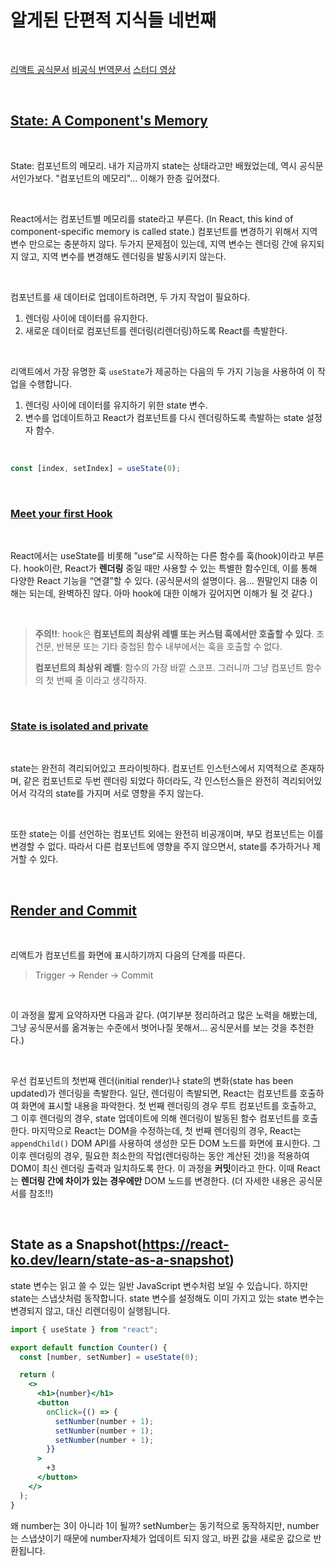 # 알게된 단편적 지식들 네번째

<br>

[리액트 공식문서](https://react.dev/)
[비공식 번역문서](https://react-ko.dev/)
[스터디 영상](https://youtube.com/playlist?list=PLjQV3hketAJkh6BEl0n4PDS_2fBd0cS9v&si=EqsHu_o7l1zGcDZd)

<br>

## [State: A Component's Memory](https://react-ko.dev/learn/state-a-components-memory)

<br>

State: 컴포넌트의 메모리. 내가 지금까지 state는 상태라고만 배웠었는데, 역시 공식문서인가보다. "컴포넌트의 메모리"... 이해가 한층 깊어졌다.

<br>

React에서는 컴포넌트별 메모리를 state라고 부른다. (In React, this kind of component-specific memory is called state.) 컴포넌트를 변경하기 위해서 지역변수 만으로는 충분하지 않다. 두가지 문제점이 있는데, 지역 변수는 렌더링 간에 유지되지 않고, 지역 변수를 변경해도 렌더링을 발동시키지 않는다.

<br>

컴포넌트를 새 데이터로 업데이트하려면, 두 가지 작업이 필요하다.

1. 렌더링 사이에 데이터를 유지한다.
2. 새로운 데이터로 컴포넌트를 렌더링(리렌더링)하도록 React를 촉발한다.

<br>

리액트에서 가장 유명한 훅 `useState`가 제공하는 다음의 두 가지 기능을 사용하여 이 작업을 수행합니다.

1. 렌더링 사이에 데이터를 유지하기 위한 state 변수.
2. 변수를 업데이트하고 React가 컴포넌트를 다시 렌더링하도록 촉발하는 state 설정자 함수.

<br>

```jsx
const [index, setIndex] = useState(0);
```

<br>

### [Meet your first Hook](https://react-ko.dev/learn/state-a-components-memory#meet-your-first-hook)

<br>

React에서는 useState를 비롯해 ”use“로 시작하는 다른 함수를 훅(hook)이라고 부른다. hook이란, React가 **렌더링** 중일 때만 사용할 수 있는 특별한 함수인데, 이를 통해 다양한 React 기능을 “연결”할 수 있다. (공식문서의 설명이다. 음... 뭔말인지 대충 이해는 되는데, 완벽하진 않다. 아마 hook에 대한 이해가 깊어지면 이해가 될 것 같다.)

<br>

> **주의!!**: hook은 **컴포넌트의 최상위 레벨 또는 커스텀 훅에서만 호출할 수 있다**. 조건문, 반복문 또는 기타 중첩된 함수 내부에서는 훅을 호출할 수 없다.
>
> **컴포넌트의 최상위 레벨**: 함수의 가장 바깥 스코프. 그러니까 그냥 컴포넌트 함수의 첫 번째 줄 이라고 생각하자.

<br>

### [State is isolated and private](https://react-ko.dev/learn/state-a-components-memory#state-is-isolated-and-private)

<br>

state는 완전히 격리되어있고 프라이빗하다. 컴포넌트 인스턴스에서 지역적으로 존재하며, 같은 컴포넌트로 두번 렌더링 되었다 하더라도, 각 인스턴스들은 완전히 격리되어있어서 각각의 state를 가지며 서로 영향을 주지 않는다.

<br>

또한 state는 이를 선언하는 컴포넌트 외에는 완전히 비공개이며, 부모 컴포넌트는 이를 변경할 수 없다. 따라서 다른 컴포넌트에 영향을 주지 않으면서, state를 추가하거나 제거할 수 있다.

<br>

## [Render and Commit](https://react-ko.dev/learn/render-and-commit)

<br>

리액트가 컴포넌트를 화면에 표시하기까지 다음의 단계를 따른다.

> Trigger -> Render -> Commit

<br>

이 과정을 짧게 요약하자면 다음과 같다. (여기부분 정리하려고 많은 노력을 해봤는데, 그냥 공식문서를 옮겨놓는 수준에서 벗어나질 못해서... 공식문서를 보는 것을 추천한다.)

<br>

우선 컴포넌트의 첫번째 렌더(initial render)나 state의 변화(state has been updated)가 렌더링을 촉발한다. 일단, 렌더링이 촉발되면, React는 컴포넌트를 호출하여 화면에 표시할 내용을 파악한다. 첫 번째 렌더링의 경우 루트 컴포넌트를 호출하고, 그 이후 렌더링의 경우, state 업데이트에 의해 렌더링이 발동된 함수 컴포넌트를 호출한다. 마지막으로 React는 DOM을 수정하는데, 첫 번째 렌더링의 경우, React는 `appendChild()` DOM API를 사용하여 생성한 모든 DOM 노드를 화면에 표시한다. 그 이후 렌더링의 경우, 필요한 최소한의 작업(렌더링하는 동안 계산된 것!)을 적용하여 DOM이 최신 렌더링 출력과 일치하도록 한다. 이 과정을 **커밋**이라고 한다. 이때 React는 **렌더링 간에 차이가 있는 경우에만** DOM 노드를 변경한다. (더 자세한 내용은 공식문서를 참조!!)

<br>

## State as a Snapshot(https://react-ko.dev/learn/state-as-a-snapshot)

state 변수는 읽고 쓸 수 있는 일반 JavaScript 변수처럼 보일 수 있습니다. 하지만 state는 스냅샷처럼 동작합니다. state 변수를 설정해도 이미 가지고 있는 state 변수는 변경되지 않고, 대신 리렌더링이 실행됩니다.

```jsx
import { useState } from "react";

export default function Counter() {
  const [number, setNumber] = useState(0);

  return (
    <>
      <h1>{number}</h1>
      <button
        onClick={() => {
          setNumber(number + 1);
          setNumber(number + 1);
          setNumber(number + 1);
        }}
      >
        +3
      </button>
    </>
  );
}
```

왜 number는 3이 아니라 1이 될까? setNumber는 동기적으로 동작하지만, number는 스냅샷이기 때문에 number자체가 업데이트 되지 않고, 바뀐 값을 새로운 값으로 반환됩니다.
